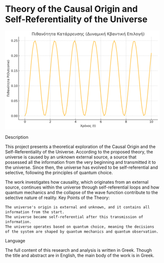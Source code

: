 # Theory of the Causal Origin and Self-Referentiality of the Universe

![epilogi](./1.png)

Description

This project presents a theoretical exploration of the Causal Origin and the Self-Referentiality of the Universe. According to the proposed theory, the universe is caused by an unknown external source, a source that possessed all the information from the very beginning and transmitted it to the universe. Since then, the universe has evolved to be self-referential and selective, following the principles of quantum choice.

The work investigates how causality, which originates from an external source, continues within the universe through self-referential loops and how quantum mechanics and the collapse of the wave function contribute to the selective nature of reality.
Key Points of the Theory:

    The universe's origin is external and unknown, and it contains all information from the start.
    The universe became self-referential after this transmission of information.
    The universe operates based on quantum choice, meaning the decisions of the system are shaped by quantum mechanics and quantum observation.

Language

The full content of this research and analysis is written in Greek. Though the title and abstract are in English, the main body of the work is in Greek.
